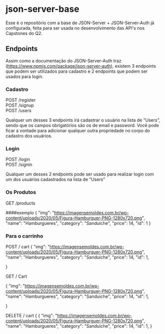 # json-server-base

Esse é o repositório com a base de JSON-Server + JSON-Server-Auth já configurada, feita para ser usada no desenvolvimento das API's nos Capstones do Q2.

## Endpoints

Assim como a documentação do JSON-Server-Auth traz (https://www.npmjs.com/package/json-server-auth), existem 3 endpoints que podem ser utilizados para cadastro e 2 endpoints que podem ser usados para login.

### Cadastro

POST /register <br/>
POST /signup <br/>
POST /users

Qualquer um desses 3 endpoints irá cadastrar o usuário na lista de "Users", sendo que os campos obrigatórios são os de email e password.
Você pode ficar a vontade para adicionar qualquer outra propriedade no corpo do cadastro dos usuários.


### Login

POST /login <br/>
POST /signin

Qualquer um desses 2 endpoints pode ser usado para realizar login com um dos usuários cadastrados na lista de "Users"



### Os Produtos
GET /products


####exemplo
{
    "img": "https://imagensemoldes.com.br/wp-content/uploads/2020/05/Figura-Hamburguer-PNG-1280x720.png",
    "name": "Hamburgueres",
    "category": "Sanduiche",
    "price": 14,
    "id": 1
  }


### Para o carrinho
POST / cart
{
    "img": "https://imagensemoldes.com.br/wp-content/uploads/2020/05/Figura-Hamburguer-PNG-1280x720.png",
    "name": "Hamburgueres",
    "category": "Sanduiche",
    "price": 14,
    "id": 1,
	
  }
  
GET / Cart

{
    "img": "https://imagensemoldes.com.br/wp-content/uploads/2020/05/Figura-Hamburguer-PNG-1280x720.png",
    "name": "Hamburgueres",
    "category": "Sanduiche",
    "price": 14,
    "id": 1,
	
  }
  
  DELETE / cart
  {
  {
    "img": "https://imagensemoldes.com.br/wp-content/uploads/2020/05/Figura-Hamburguer-PNG-1280x720.png",
    "name": "Hamburgueres",
    "category": "Sanduiche",
    "price": 14,
    "id": 1,
  }

